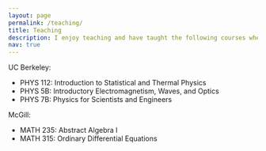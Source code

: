 ```yaml
---
layout: page
permalink: /teaching/
title: Teaching
description: I enjoy teaching and have taught the following courses where I led dicussion sessions.
nav: true
---
```


<!-- For now, this page is assumed to be a static description of your courses. You can convert it to a collection similar to `_projects/` so that you can have a dedicated page for each course.

Organize your courses by years, topics, or universities, however you like! -->

UC Berkeley: <br>
- PHYS 112: Introduction to Statistical and Thermal Physics <br>
- PHYS 5B: Introductory Electromagnetism, Waves, and Optics <br>
- PHYS 7B: Physics for Scientists and Engineers <br>

McGill: <br>
- MATH 235: Abstract Algebra I <br>
- MATH 315: Ordinary Differential Equations
